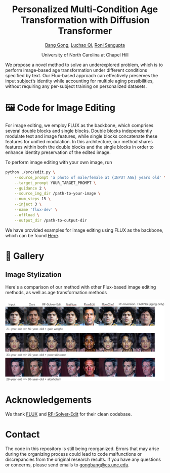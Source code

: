 <div align="center">
  
# Personalized Multi-Condition Age Transformation with Diffusion Transformer

[Bang Gong](https://scholar.google.com/citations?hl=zh-CN&user=PeXg3OYAAAAJ&view_op=list_works&authuser=1&gmla=ANZ5fUPsSh7Re8_0I5yXEqZTVVY4wzCDs5Knfxt9-1oJcFQU8XosSgADRnRaO1ooNCnIGMhPKP4bHOPRUlVBibdn8TFREUxabQda18tzcTo), [Luchao Qi](https://luchaoqi.com/), [Roni Sengupta](https://www.cs.unc.edu/~ronisen/)

University of North Carolina at Chapel Hill  

</div>

<p>
We propose a novel method to solve an underexplored problem, which is to perform image-based age transformation under different conditions specified by text. Our Flux-based approach can effectively preserves the input subject’s identity while accounting for multiple aging possibilities, without requiring any per-subject training on personalized datasets. 
</p>



# 🖼️ Code for Image Editing

For image editing, we employ FLUX as the backbone, which comprises several double blocks and single blocks. Double blocks independently modulate text and image features, while single blocks concatenate these features for unified modulation. In this architecture, our method shares features within both the double blocks and the single blocks in order to enhance identity preservation of the edited image.

To perform image editing with your own image, run
```bash
python ./src/edit.py \
    --source_prompt 'a photo of male/female at {INPUT AGE} years old' \
    --target_prompt YOUR_TARGET_PROMPT \
    --guidance 2 \
    --source_img_dir /path-to-your-image \
    --num_steps 15 \
    --inject 3 \
    --name 'flux-dev' \
    --offload \
    --output_dir /path-to-output-dir
```

We have provided examples for image editing using FLUX as the backbone, which can be found <a href="./scripts">Here</a>.</strong>


# 🎨 Gallery


## Image Stylization
Here's a comparison of our method with other Flux-based image editing methods, as well as age transformation methods
<p align="center">
<img src="/repo_figures/visual_results.png" width="1080px"/>
</p>




# Acknowledgements
We thank [FLUX](https://github.com/black-forest-labs/flux/tree/main) and [RF-Solver-Edit](https://github.com/wangjiangshan0725/RF-Solver-Edit/tree/main) for their clean codebase.

# Contact
The code in this repository is still being reorganized. Errors that may arise during the organizing process could lead to code malfunctions or discrepancies from the original research results. If you have any questions or concerns, please send emails to gongbang@cs.unc.edu.
